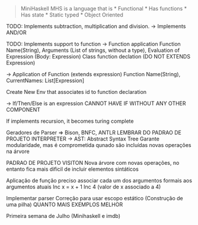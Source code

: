 > MiniHaskell
MHS is a language that is
    * Functional
    * Has functions
    * Has state
    * Static typed
    * Object Oriented

TODO: Implements subtraction, multiplication and division.
-> Implements AND/OR

TODO: Implements support to function
-> Function application
Function Name(String), Arguments (List of strings, without a type), Evaluation of Expression (Body: Expression)
Class function declation (DO NOT EXTENDS Expression)

-> Application of Function (extends expression)
Function Name(String), CurrentNames: List[Expression] 

Create New Env that associates id to function declaration

-> If/Then/Else is an expression
CANNOT HAVE IF WITHOUT ANY OTHER COMPONENT

If implements recursion, it becomes turing complete


Geradores de Parser => Bison, BNFC, ANTLR
LEMBRAR DO PADRAO DE PROJETO INTERPRETER
-> AST: Abstract Syntax Tree
Garante modularidade, mas é comprometida qunado são incluídas novas operações na árvore

PADRAO DE PROJETO VISITON
Nova árvore com novas operações, no entanto fica mais dificil de incluir elementos sintáticos

Aplicação de função preciso associar cada um dos argumentos formais aos argumentos atuais 
Inc x = x + 1
Inc 4 (valor de x associado a 4)

Implementar parser
Correção para usar escopo estático (Construção de uma pilha)
QUANTO MAIS EXEMPLOS MELHOR

Primeira semana de Julho (Minihaskell e imdb)
